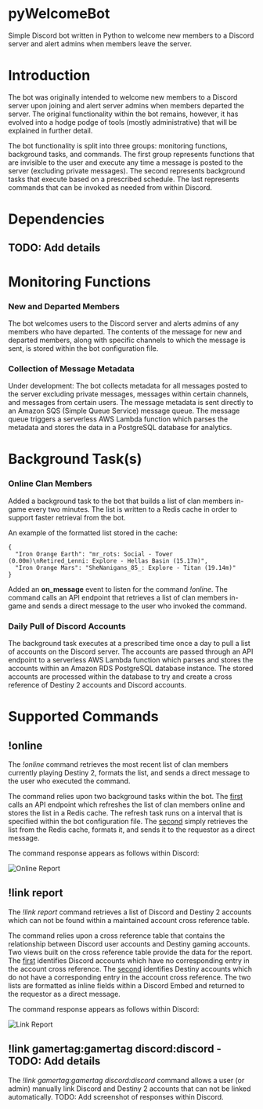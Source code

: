 # pyWelcomeBot
Simple Discord bot written in Python to welcome new members to a Discord server and alert admins when members leave the server.

# Introduction
The bot was originally intended to welcome new members to a Discord server upon joining and alert server admins when members departed the server. The original functionality within the bot remains, however, it has evolved into a hodge podge of tools (mostly administrative) that will be explained in further detail.

The bot functionality is split into three groups: monitoring functions, background tasks, and commands. The first group represents functions that are invisible to the user and execute any time a message is posted to the server (excluding private messages). The second represents background tasks that execute based on a prescribed schedule. The last represents commands that can be invoked as needed from within Discord.

# Dependencies
## TODO: Add details

# Monitoring Functions
### New and Departed Members
The bot welcomes users to the Discord server and alerts admins of any members who have departed. The contents of the message for new and departed members, along with specific channels to which the message is sent, is stored within the bot configuration file.

### Collection of Message Metadata
Under development: The bot collects metadata for all messages posted to the server excluding private messages, messages within certain channels, and messages from certain users. The message metadata is sent directly to an Amazon SQS (Simple Queue Service) message queue. The message queue triggers a serverless AWS Lambda function which parses the metadata and stores the data in a PostgreSQL database for analytics.

# Background Task(s)
### Online Clan Members
Added a background task to the bot that builds a list of clan members in-game every two minutes. The list is written to a Redis cache in order to support faster retrieval from the bot.

An example of the formatted list stored in the cache:

```
{
  "Iron Orange Earth": "mr_rots: Social - Tower (0.00m)\nRetired_Lenni: Explore - Hellas Basin (15.17m)",
  "Iron Orange Mars": "SheNanigans_85_: Explore - Titan (19.14m)"
}
```

Added an **on_message** event to listen for the command *!online*. The command calls an API endpoint that retrieves a list of clan members in-game and sends a direct message to the user who invoked the command.

### Daily Pull of Discord Accounts
The background task executes at a prescribed time once a day to pull a list of accounts on the Discord server. The accounts are passed through an API endpoint to a serverless AWS Lambda function which parses and stores the accounts within an Amazon RDS PostgreSQL database instance. The stored accounts are processed within the database to try and create a cross reference of Destiny 2 accounts and Discord accounts.

# Supported Commands
## !online
The *!online* command retrieves the most recent list of clan members currently playing Destiny 2, formats the list, and sends a direct message to the user who executed the command.

The command relies upon two background tasks within the bot. The [first](https://github.com/dad2cl3/pyWelcomeBot/blob/master/aws/lambda/get_online_report.py) calls an API endpoint which refreshes the list of clan members online and stores the list in a Redis cache. The refresh task runs on a interval that is specified within the bot configuration file. The [second](https://github.com/dad2cl3/pyWelcomeBot/blob/master/aws/lambda/refresh_online_report.py) simply retrieves the list from the Redis cache, formats it, and sends it to the requestor as a direct message.

The command response appears as follows within Discord:

![Online Report](https://github.com/dad2cl3/pyWelcomeBot/blob/master/doc/online-report.png)

## !link report
The *!link report* command retrieves a list of Discord and Destiny 2 accounts which can not be found within a maintained account cross reference table.

The command relies upon a cross reference table that contains the relationship between Discord user accounts and Destiny gaming accounts. Two views built on the cross reference table provide the data for the report. The [first](https://github.com/dad2cl3/destiny-clan-member-manager/blob/master/sql/discord/create_view-vw_discord_accounts.sql) identifies Discord accounts which have no corresponding entry in the account cross reference. The [second](https://github.com/dad2cl3/destiny-clan-member-manager/blob/master/sql/discord/create_view-vw_destiny_accounts.sql) identifies Destiny accounts which do not have a corresponding entry in the account cross reference. The two lists are formatted as inline fields within a Discord Embed and returned to the requestor as a direct message.

The command response appears as follows within Discord:

![Link Report](https://github.com/dad2cl3/pyWelcomeBot/blob/master/doc/link-report.png)

## !link gamertag:gamertag discord:discord - TODO: Add details
The *!link gamertag:gamertag discord:discord* command allows a user (or admin) manually link Discord and Destiny 2 accounts that can not be linked automatically.
TODO: Add screenshot of responses within Discord.



